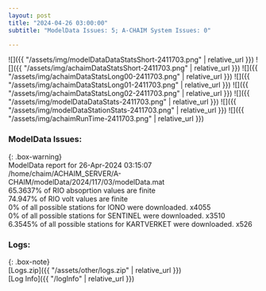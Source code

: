 ```yaml
---
layout: post
title: "2024-04-26 03:00:00"
subtitle: "ModelData Issues: 5; A-CHAIM System Issues: 0"

---
```


![]({{ "/assets/img/modelDataDataStatsShort-2411703.png" | relative_url }})
![]({{ "/assets/img/achaimDataStatsShort-2411703.png" | relative_url }})
![]({{ "/assets/img/achaimDataStatsLong00-2411703.png" | relative_url }})
![]({{ "/assets/img/achaimDataStatsLong01-2411703.png" | relative_url }})
![]({{ "/assets/img/achaimDataStatsLong02-2411703.png" | relative_url }})
![]({{ "/assets/img/modelDataDataStats-2411703.png" | relative_url }})
![]({{ "/assets/img/modelDataStationStats-2411703.png" | relative_url }})
![]({{ "/assets/img/achaimRunTime-2411703.png" | relative_url }})


### ModelData Issues:  
  
{: .box-warning}  
 ModelData report for 26-Apr-2024 03:15:07   
 /home/chaim/ACHAIM_SERVER/A-CHAIM/modelData/2024/117/03/modelData.mat   
 65.3637% of RIO absoprtion values are finite   
 74.947% of RIO volt values are finite   
 0% of all possible stations for IONO were downloaded. x4055   
 0% of all possible stations for SENTINEL were downloaded. x3510   
 6.3545% of all possible stations for KARTVERKET were downloaded. x526   
  


### Logs:  
  
{: .box-note}  
[Logs.zip]({{ "/assets/other/logs.zip" | relative_url }})  
[Log Info]({{ "/logInfo" | relative_url }})  
